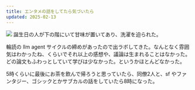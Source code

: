 ```yaml
---
title: エンタメの話をしてたら気づいたら
updated: 2025-02-13
---
```

![](https://i.imgur.com/6tSsiqj.jpeg)
誕生日の人が下の階にいて甘味が置いてあり、洗濯を迫られた。

輪読の llm agent サイクルの締めがあったので出ラボしてきた。なんとなく雰囲気はわかったね、くらいでそれ以上の感想や、議論は生まれることはなかった。どの論文もふわっとしていて学びは少なかった。というかほとんどなかった。

5時くらいに最後にお茶を飲んで帰ろうと思っていたら、同僚2人と、sf やファンタジー、ゴシックとかサブカルの話をしていたら8時になった。